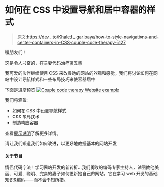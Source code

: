 # 如何在 CSS 中设置导航和居中容器的样式

> 原文:[https://dev . to/Khaled _ gar baya/how-to-style-navigations-and-center-containers-in-CSS-couple-code-therapy-5127](https://dev.to/khaled_garbaya/how-to-style-navigations-and-center-containers-in-css--couple-code-therapy-5127)

嘿朋友们！

这是令人兴奋的，在夫妻代码治疗[第五集](https://anchor.fm/couple-code-therapy/episodes/How-to-style-navigations-and-center-containers-in-CSS-e26q0d)

我可爱的伙伴继续使用 CSS 来改善她的网站的外观和感觉，我们将讨论如何在网站中设计导航样式和一些布局技巧来使容器居中

下面是进度预览
[![Couple code therapy Website example](../Images/469eedeafe894fdfaaf594972935b624.png)](https://res.cloudinary.com/practicaldev/image/fetch/s--4yC8-0Q0--/c_limit%2Cf_auto%2Cfl_progressive%2Cq_auto%2Cw_880/https://pbs.twimg.com/media/Dmwmtj0XcAAd-tt.jpg:large)

我们将涵盖:

*   如何在 CSS 中设置导航样式
*   CSS 布局技术
*   制造响应容器

查看[展示说明](https://couplecodetherapy.com/therapies/how-to-style-navigations-and-center-containers-in-css)了解更多详情。

请让我们知道我们如何改进，以更好地教授基本的网站开发

#### 关于节目:

情侣代码疗法！学习网站开发的新转折…我们勇敢的编码专家主持人，试图教他美丽、可爱、聪明、完美的妻子如何更新她自己的网站。它在学习 web 开发的基础知识&编码——而不会不知所措。